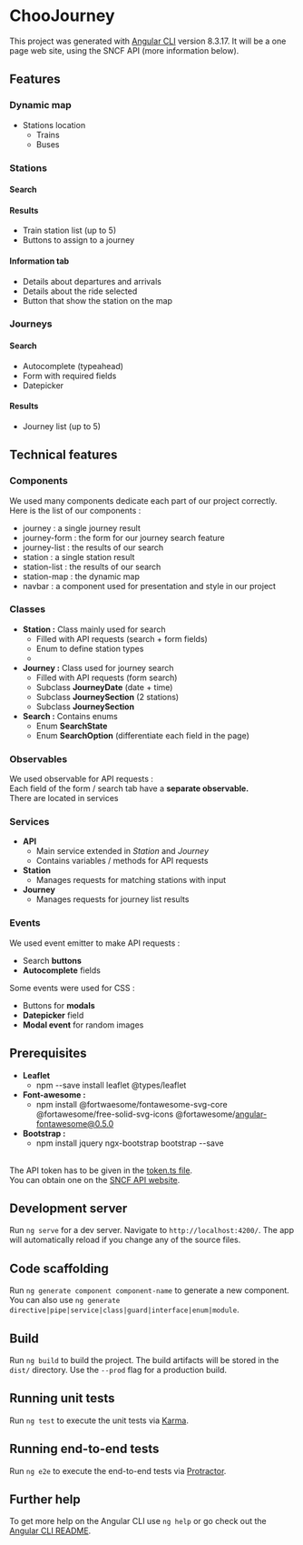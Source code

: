 # ChooJourney

This project was generated with [Angular CLI](https://github.com/angular/angular-cli) version 8.3.17.
It will be a one page web site, using the SNCF API (more information below).

## Features
### Dynamic map
- Stations location
    - Trains
    - Buses

### Stations

#### Search

#### Results
- Train station list (up to 5)
- Buttons to assign to a journey

#### Information tab
- Details about departures and arrivals
- Details about the ride selected
- Button that show the station on the map

### Journeys

#### Search
- Autocomplete (typeahead)
- Form with required fields
- Datepicker

#### Results
- Journey list (up to 5)

## Technical features

### Components
We used many components dedicate each part of our project correctly.<br>
Here is the list of our components :<br>
- journey : a single journey result
- journey-form : the form for our journey search feature
- journey-list : the results of our search
- station : a single station result
- station-list : the results of our search
- station-map : the dynamic map
- navbar : a component used for presentation and style in our project 

### Classes
- __Station :__ Class mainly used for search
    - Filled with API requests (search + form fields)
    - Enum to define station types
    - 
- __Journey :__ Class used for journey search
    - Filled with API requests (form search)
    - Subclass __JourneyDate__ (date + time)
    - Subclass __JourneySection__ (2 stations)
    - Subclass __JourneySection__
- __Search :__ Contains enums
    - Enum __SearchState__
    - Enum __SearchOption__ (differentiate each field in the page)

### Observables
We used observable for API requests :<br>
Each field of the form / search tab have a __separate observable.__<br>
There are located in services

### Services
- __API__
    - Main service extended in _Station_ and _Journey_
    - Contains variables / methods for API requests
- __Station__
    - Manages requests for matching stations with input
- __Journey__
    - Manages requests for journey list results

### Events
We used event emitter to make API requests :
- Search __buttons__
- __Autocomplete__ fields

Some events were used for CSS :
- Buttons for __modals__
- __Datepicker__ field
- __Modal event__ for random images

## Prerequisites
- __Leaflet__
    - npm --save install leaflet @types/leaflet
- __Font-awesome :__
    - npm install @fortwaesome/fontawesome-svg-core @fortawesome/free-solid-svg-icons @fortawesome/angular-fontawesome@0.5.0
- __Bootstrap :__
    - npm install jquery ngx-bootstrap bootstrap --save<br><br>
    
The API token has to be given in the [token.ts file](./src/app/token.ts).<br>
You can obtain one on the [SNCF API website](https://www.digital.sncf.com/startup/api).

## Development server

Run `ng serve` for a dev server. Navigate to `http://localhost:4200/`. The app will automatically reload if you change any of the source files.

## Code scaffolding

Run `ng generate component component-name` to generate a new component.<br>
You can also use `ng generate directive|pipe|service|class|guard|interface|enum|module`.

## Build

Run `ng build` to build the project. The build artifacts will be stored in the `dist/` directory. Use the `--prod` flag for a production build.

## Running unit tests

Run `ng test` to execute the unit tests via [Karma](https://karma-runner.github.io).

## Running end-to-end tests

Run `ng e2e` to execute the end-to-end tests via [Protractor](http://www.protractortest.org/).

## Further help

To get more help on the Angular CLI use `ng help` or go check out the [Angular CLI README](https://github.com/angular/angular-cli/blob/master/README.md).
